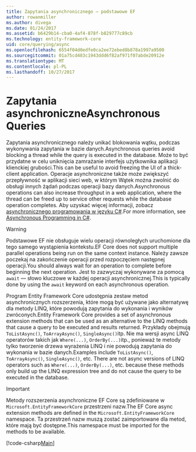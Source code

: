 ```yaml
---
title: Zapytania asynchronicznego — podstawowe EF
author: rowanmiller
ms.author: divega
ms.date: 01/24/2017
ms.assetid: b6429b14-cba0-4af4-878f-b829777c89cb
ms.technology: entity-framework-core
uid: core/querying/async
ms.openlocfilehash: 6554f04d0edfe0ca2ee72ebed8b878a1997a9500
ms.sourcegitcommit: 01a75cd483c1943ddd6f82af971f07abde20912e
ms.translationtype: MT
ms.contentlocale: pl-PL
ms.lasthandoff: 10/27/2017
---
```

# <a name="asynchronous-queries"></a><span data-ttu-id="1e606-102">Zapytania asynchroniczne</span><span class="sxs-lookup"><span data-stu-id="1e606-102">Asynchronous Queries</span></span>

<span data-ttu-id="1e606-103">Zapytania asynchronicznego należy unikać blokowania wątku, podczas wykonywania zapytania w bazie danych.</span><span class="sxs-lookup"><span data-stu-id="1e606-103">Asynchronous queries avoid blocking a thread while the query is executed in the database.</span></span> <span data-ttu-id="1e606-104">Może to być przydatne w celu uniknięcia zamrażanie interfejs użytkownika aplikacji klienckiej grubości.</span><span class="sxs-lookup"><span data-stu-id="1e606-104">This can be useful to avoid freezing the UI of a thick-client application.</span></span> <span data-ttu-id="1e606-105">Operacje asynchroniczne także może zwiększyć przepływność w aplikacji sieci web, w którym Wątek można zwolnić do obsługi innych żądań podczas operacji bazy danych.</span><span class="sxs-lookup"><span data-stu-id="1e606-105">Asynchronous operations can also increase throughput in a web application, where the thread can be freed up to service other requests while the database operation completes.</span></span> <span data-ttu-id="1e606-106">Aby uzyskać więcej informacji, zobacz [asynchronicznego programowania w języku C#](https://docs.microsoft.com/dotnet/csharp/async).</span><span class="sxs-lookup"><span data-stu-id="1e606-106">For more information, see [Asynchronous Programming in C#](https://docs.microsoft.com/dotnet/csharp/async).</span></span>

> [!WARNING]  
> <span data-ttu-id="1e606-107">Podstawowe EF nie obsługuje wielu operacji równoległych uruchomione dla tego samego wystąpienia kontekstu.</span><span class="sxs-lookup"><span data-stu-id="1e606-107">EF Core does not support multiple parallel operations being run on the same context instance.</span></span> <span data-ttu-id="1e606-108">Należy zawsze poczekaj na zakończenie operacji przed rozpoczęciem następnej operacji.</span><span class="sxs-lookup"><span data-stu-id="1e606-108">You should always wait for an operation to complete before beginning the next operation.</span></span> <span data-ttu-id="1e606-109">Jest to zazwyczaj wykonywane za pomocą `await` — słowo kluczowe w każdej operacji asynchronicznej.</span><span class="sxs-lookup"><span data-stu-id="1e606-109">This is typically done by using the `await` keyword on each asynchronous operation.</span></span>

<span data-ttu-id="1e606-110">Program Entity Framework Core udostępnia zestaw metod asynchronicznych rozszerzenia, które mogą być używane jako alternatywę dla metody LINQ, które powodują zapytania do wykonania i wyników zwróconych.</span><span class="sxs-lookup"><span data-stu-id="1e606-110">Entity Framework Core provides a set of asynchronous extension methods that can be used as an alternative to the LINQ methods that cause a query to be executed and results returned.</span></span> <span data-ttu-id="1e606-111">Przykłady obejmują `ToListAsync()`, `ToArrayAsync()`, `SingleAsync()`itp. Nie ma wersji async LINQ operatorów takich jak `Where(...)`, `OrderBy(...)`itp., ponieważ te metody tylko tworzenie drzewa wyrażenia LINQ i nie powodują zapytania do wykonania w bazie danych.</span><span class="sxs-lookup"><span data-stu-id="1e606-111">Examples include `ToListAsync()`, `ToArrayAsync()`, `SingleAsync()`, etc. There are not async versions of LINQ operators such as `Where(...)`, `OrderBy(...)`, etc. because these methods only build up the LINQ expression tree and do not cause the query to be executed in the database.</span></span>

> [!IMPORTANT]  
> <span data-ttu-id="1e606-112">Metody rozszerzenia asynchroniczne EF Core są zdefiniowane w `Microsoft.EntityFrameworkCore` przestrzeni nazw.</span><span class="sxs-lookup"><span data-stu-id="1e606-112">The EF Core async extension methods are defined in the `Microsoft.EntityFrameworkCore` namespace.</span></span> <span data-ttu-id="1e606-113">Ta przestrzeń nazw muszą zostać zaimportowane dla metod, które mają być dostępne.</span><span class="sxs-lookup"><span data-stu-id="1e606-113">This namespace must be imported for the methods to be available.</span></span>

[!code-csharp[Main](../../../samples/core/Querying/Querying/Async/Sample.cs#Sample)]

